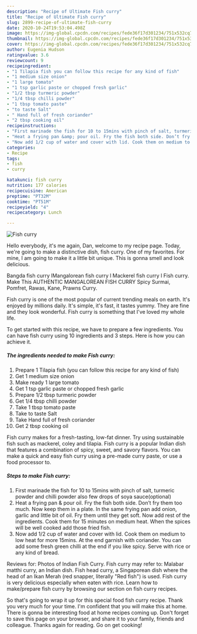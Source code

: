 ```yaml
---
description: "Recipe of Ultimate Fish curry"
title: "Recipe of Ultimate Fish curry"
slug: 2899-recipe-of-ultimate-fish-curry
date: 2020-10-24T19:53:04.498Z
image: https://img-global.cpcdn.com/recipes/fede36f17d301234/751x532cq70/fish-curry-recipe-main-photo.jpg
thumbnail: https://img-global.cpcdn.com/recipes/fede36f17d301234/751x532cq70/fish-curry-recipe-main-photo.jpg
cover: https://img-global.cpcdn.com/recipes/fede36f17d301234/751x532cq70/fish-curry-recipe-main-photo.jpg
author: Eugenia Hudson
ratingvalue: 3.6
reviewcount: 9
recipeingredient:
- "1 Tilapia fish you can follow this recipe for any kind of fish"
- "1 medium size onion"
- "1 large tomato"
- "1 tsp garlic paste or chopped fresh garlic"
- "1/2 tbsp turmeric powder"
- "1/4 tbsp chilli powder"
- "1 tbsp tomato paste"
- "to taste Salt"
- " Hand full of fresh coriander"
- "2 tbsp cooking oil"
recipeinstructions:
- "First marinade the fish for 10 to 15mins with pinch of salt, turmeric powder and chilli powder also few drops of soya sauce(optional)"
- "Heat a frying pan &amp; pour oil. Fry the fish both side. Don’t fry them too much. Now keep them in a plate. In the same frying pan add onion, garlic and little bit of oil. Fry them until they get soft. Now add rest of the ingredients. Cook them for 15 minutes on medium heat. When the spices will be well cooked add those fried fish."
- "Now add 1/2 cup of water and cover with lid. Cook them on medium to low heat for more 15mins. At the end garnish with coriander. You can add some fresh green chilli at the end if you like spicy. Serve with rice or any kind of bread."
categories:
- Recipe
tags:
- fish
- curry

katakunci: fish curry 
nutrition: 177 calories
recipecuisine: American
preptime: "PT32M"
cooktime: "PT51M"
recipeyield: "4"
recipecategory: Lunch

---
```



![Fish curry](https://img-global.cpcdn.com/recipes/fede36f17d301234/751x532cq70/fish-curry-recipe-main-photo.jpg)

Hello everybody, it's me again, Dan, welcome to my recipe page. Today, we're going to make a distinctive dish, fish curry. One of my favorites. For mine, I am going to make it a little bit unique. This is gonna smell and look delicious.

Bangda fish curry lMangalorean fish curry l Mackerel fish curry l Fish curry. Make This AUTHENTIC MANGALOREAN FISH CURRY Spicy Surmai, Pomfret, Rawas, Kane, Prawns Curry.

Fish curry is one of the most popular of current trending meals on earth. It's enjoyed by millions daily. It's simple, it's fast, it tastes yummy. They are fine and they look wonderful. Fish curry is something that I've loved my whole life.


To get started with this recipe, we have to prepare a few ingredients. You can have fish curry using 10 ingredients and 3 steps. Here is how you can achieve it.

<!--inarticleads1-->

##### The ingredients needed to make Fish curry:

1. Prepare 1 Tilapia fish (you can follow this recipe for any kind of fish)
1. Get 1 medium size onion
1. Make ready 1 large tomato
1. Get 1 tsp garlic paste or chopped fresh garlic
1. Prepare 1/2 tbsp turmeric powder
1. Get 1/4 tbsp chilli powder
1. Take 1 tbsp tomato paste
1. Take to taste Salt
1. Take  Hand full of fresh coriander
1. Get 2 tbsp cooking oil


Fish curry makes for a fresh-tasting, low-fat dinner. Try using sustainable fish such as mackerel, coley and tilapia. Fish curry is a popular Indian dish that features a combination of spicy, sweet, and savory flavors. You can make a quick and easy fish curry using a pre-made curry paste, or use a food processor to. 

<!--inarticleads2-->

##### Steps to make Fish curry:

1. First marinade the fish for 10 to 15mins with pinch of salt, turmeric powder and chilli powder also few drops of soya sauce(optional)
1. Heat a frying pan &amp; pour oil. Fry the fish both side. Don’t fry them too much. Now keep them in a plate. In the same frying pan add onion, garlic and little bit of oil. Fry them until they get soft. Now add rest of the ingredients. Cook them for 15 minutes on medium heat. When the spices will be well cooked add those fried fish.
1. Now add 1/2 cup of water and cover with lid. Cook them on medium to low heat for more 15mins. At the end garnish with coriander. You can add some fresh green chilli at the end if you like spicy. Serve with rice or any kind of bread.


Reviews for: Photos of Indian Fish Curry. Fish curry may refer to: Malabar matthi curry, an Indian dish. Fish head curry, a Singaporean dish where the head of an Ikan Merah (red snapper, literally &#34;Red fish&#34;) is used. Fish curry is very delicious especially when eaten with rice. Learn how to make/prepare fish curry by browsing our section on fish curry recipes. 

So that's going to wrap it up for this special food fish curry recipe. Thank you very much for your time. I'm confident that you will make this at home. There is gonna be interesting food at home recipes coming up. Don't forget to save this page on your browser, and share it to your family, friends and colleague. Thanks again for reading. Go on get cooking!
